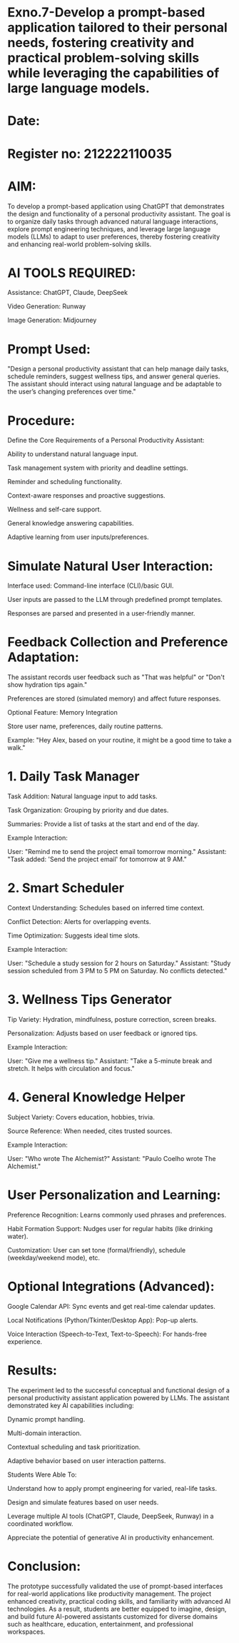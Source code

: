 # Exno.7-Develop a prompt-based application tailored to their personal needs, fostering creativity and practical problem-solving skills while leveraging the capabilities of large language models.

# Date:
# Register no: 212222110035
# AIM:
To develop a prompt-based application using ChatGPT that demonstrates the design and functionality of a personal productivity assistant. The goal is to organize daily tasks through advanced natural language interactions, explore prompt engineering techniques, and leverage large language models (LLMs) to adapt to user preferences, thereby fostering creativity and enhancing real-world problem-solving skills.

# AI TOOLS REQUIRED:

Assistance: ChatGPT, Claude, DeepSeek

Video Generation: Runway

Image Generation: Midjourney

# Prompt Used:
"Design a personal productivity assistant that can help manage daily tasks, schedule reminders, suggest wellness tips, and answer general queries. The assistant should interact using natural language and be adaptable to the user’s changing preferences over time."

# Procedure:

Define the Core Requirements of a Personal Productivity Assistant:

Ability to understand natural language input.

Task management system with priority and deadline settings.

Reminder and scheduling functionality.

Context-aware responses and proactive suggestions.

Wellness and self-care support.

General knowledge answering capabilities.

Adaptive learning from user inputs/preferences.

# Simulate Natural User Interaction:

Interface used: Command-line interface (CLI)/basic GUI.

User inputs are passed to the LLM through predefined prompt templates.

Responses are parsed and presented in a user-friendly manner.

# Feedback Collection and Preference Adaptation:

The assistant records user feedback such as "That was helpful" or "Don't show hydration tips again."

Preferences are stored (simulated memory) and affect future responses.

Optional Feature: Memory Integration

Store user name, preferences, daily routine patterns.

Example: "Hey Alex, based on your routine, it might be a good time to take a walk."


# 1. Daily Task Manager

Task Addition: Natural language input to add tasks.

Task Organization: Grouping by priority and due dates.

Summaries: Provide a list of tasks at the start and end of the day.

Example Interaction:

User: "Remind me to send the project email tomorrow morning."
Assistant: "Task added: 'Send the project email' for tomorrow at 9 AM."

# 2. Smart Scheduler

Context Understanding: Schedules based on inferred time context.

Conflict Detection: Alerts for overlapping events.

Time Optimization: Suggests ideal time slots.

Example Interaction:

User: "Schedule a study session for 2 hours on Saturday."
Assistant: "Study session scheduled from 3 PM to 5 PM on Saturday. No conflicts detected."

# 3. Wellness Tips Generator

Tip Variety: Hydration, mindfulness, posture correction, screen breaks.

Personalization: Adjusts based on user feedback or ignored tips.

Example Interaction:

User: "Give me a wellness tip."
Assistant: "Take a 5-minute break and stretch. It helps with circulation and focus."

# 4. General Knowledge Helper

Subject Variety: Covers education, hobbies, trivia.

Source Reference: When needed, cites trusted sources.

Example Interaction:

User: "Who wrote The Alchemist?"
Assistant: "Paulo Coelho wrote The Alchemist."


# User Personalization and Learning:

Preference Recognition: Learns commonly used phrases and preferences.

Habit Formation Support: Nudges user for regular habits (like drinking water).

Customization: User can set tone (formal/friendly), schedule (weekday/weekend mode), etc.

# Optional Integrations (Advanced):

Google Calendar API: Sync events and get real-time calendar updates.

Local Notifications (Python/Tkinter/Desktop App): Pop-up alerts.

Voice Interaction (Speech-to-Text, Text-to-Speech): For hands-free experience.

# Results:
The experiment led to the successful conceptual and functional design of a personal productivity assistant application powered by LLMs. The assistant demonstrated key AI capabilities including:

Dynamic prompt handling.

Multi-domain interaction.

Contextual scheduling and task prioritization.

Adaptive behavior based on user interaction patterns.

Students Were Able To:

Understand how to apply prompt engineering for varied, real-life tasks.

Design and simulate features based on user needs.

Leverage multiple AI tools (ChatGPT, Claude, DeepSeek, Runway) in a coordinated workflow.

Appreciate the potential of generative AI in productivity enhancement.

# Conclusion:
The prototype successfully validated the use of prompt-based interfaces for real-world applications like productivity management. The project enhanced creativity, practical coding skills, and familiarity with advanced AI technologies. As a result, students are better equipped to imagine, design, and build future AI-powered assistants customized for diverse domains such as healthcare, education, entertainment, and professional workspaces.

